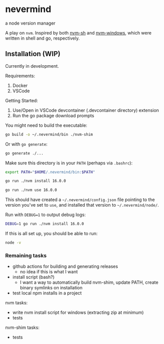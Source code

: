 # nevermind

a node version manager

A play on `nvm`.  Inspired by both [nvm-sh](https://github.com/nvm-sh/nvm) and [nvm-windows](https://github.com/coreybutler/nvm-windows), which were written in shell and go, respectively.

## Installation (WIP)

Currently in development.  

Requirements:

1. Docker
2. VSCode

Getting Started:

1. Use/Open in VSCode devcontainer (.devcontainer directory) extension
2. Run the go package download prompts

You might need to build the executable:

```bash
go build -o ~/.nevermind/bin ./nvm-shim
```

Or with `go generate`:

```bash
go generate ./...
```

Make sure this directory is in your `PATH` (perhaps via `.bashrc`):

```bash
export PATH="$HOME/.nevermind/bin:$PATH"
```

```bash
go run ./nvm install 16.0.0
```

```bash
go run ./nvm use 16.0.0
```

This should have created a `~/.nevermind/config.json` file pointing to the version you've set to `use`, and installed that version to `~/.nevermind/node/`.

Run with `DEBUG=1` to output debug logs:

```bash
DEBUG=1 go run ./nvm install 16.0.0
```

If this is all set up, you should be able to run:

```bash
node -v
```

### Remaining tasks

- github actions for building and generating releases
  - no idea if this is what I want
- install script (bash?)
  - I want a way to automatically build nvm-shim, update PATH, create binary symlinks on installation
- test local npm installs in a project

nvm tasks:
- write nvm install script for windows (extracting zip at minimum)
- tests

nvm-shim tasks:
- tests
